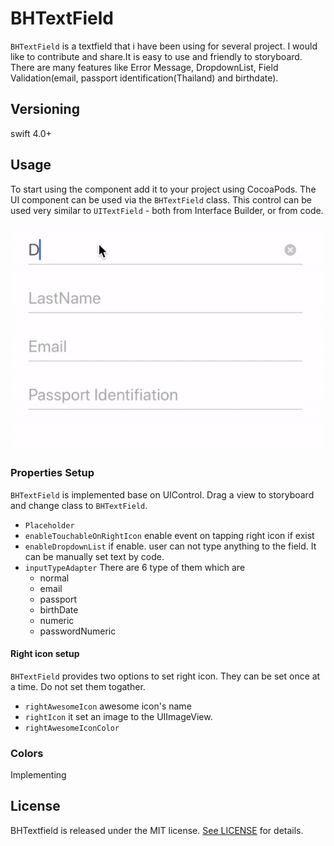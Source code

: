 # BHTextField

`BHTextField` is a textfield that i have been using for several project. I would like to contribute and share.It is easy to use and friendly to storyboard. There are many features like Error Message, DropdownList, Field Validation(email, passport identification(Thailand) and birthdate).

## Versioning

swift 4.0+

## Usage

To start using the component add it to your project using CocoaPods.
The UI component can be used via the `BHTextField` class. This control can be used very similar to `UITextField` - both from Interface Builder, or from code.
</br>
</br>
![](https://github.com/tylerlantern/BHTextField/blob/master/Images/usageExample.gif)

### Properties Setup
`BHTextField` is implemented base on UIControl. Drag a view to storyboard and change class to `BHTextField`.
- `Placeholder`
- `enableTouchableOnRightIcon` enable event on tapping right icon if exist
- `enableDropdownList` if enable. user can not type anything to the field. It can be manually set text by code.
- `inputTypeAdapter` There are 6 type of them which are
     - normal
     - email
     - passport
     - birthDate
     - numeric
     - passwordNumeric

#### Right icon setup
`BHTextField` provides two options to set right icon. They can be set once at a time. Do not set them togather.
- `rightAwesomeIcon` awesome icon's name
- `rightIcon` it set an image to the UIImageView.
- `rightAwesomeIconColor`


### Colors
Implementing


## License

BHTextfield is released under the MIT license. [See LICENSE](https://github.com/tylerlantern/BHTextField/blob/master/LICENSE) for details.

